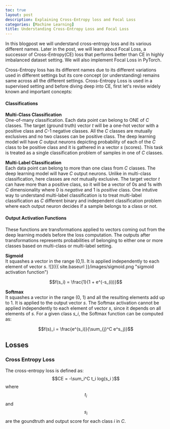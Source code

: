 ```yaml
---
toc: true
layout: post
description: Explaining Cross-Entropy loss and Focal Loss
categories: [Machine Learning]
title: Understanding Cross-Entropy Loss and Focal Loss
---
```


In this blogpost we will understand cross-entropy loss and its various different names. Later in the post, we will learn about Focal Loss, a successor of Cross-Entropy(CE) loss that performs better than CE in highly imbalanced dataset setting. We will also implement Focal Loss in PyTorch.

Cross-Entropy loss has its different names due to its different variations used in different settings but its core concept (or understanding) remains same across all the different settings. Cross-Entropy Loss is used in a supervised setting and before diving deep into CE, first let's revise widely known and important concepts:

#### Classifications
**Multi-Class Classification** <br>
One-of-many classification. Each data point can belong to ONE of *C* classes. The target (ground truth) vector *t* will be a one-hot vector with a positive class and *C*-1 negative classes. All the *C* classes are mutually exclusives and no two classes can be positive class. The deep learning model will have *C* output neurons depicting probability of each of the *C* class to be positive class and it is gathered in a vector *s* (scores). This task is treated as a single classification problem of samples in one of *C* classes.

**Multi-Label Classification**<br>
Each data point can belong to more than one class from *C* classes. The deep learning model will have *C* output neurons. Unlike in multi-class classification, here classes are *not* mutually exclusive. The target vector *t* can have more than a positive class, so it will be a vector of 0s and 1s with *C* dimensionality where 0 is *negative* and 1 is *positive* class. One intutive way to understand multi-label classification is to treat multi-label classification as *C* different binary and independent classification problem where each output neuron decides if a sample belongs to a class or not.

#### Output Activation Functions
These functions are transformations applied to vectors coming out from the deep learning models before the loss computation. The outputs after transformations represents probabilities of belonging to either one or more classes based on multi-class or multi-label setting. 

**Sigmoid**<br>
It squashes a vector in the range (0,1). It is applied independently to each element of vector *s*.
![]({{ site.baseurl }}/images/sigmoid.png "sigmoid activation function")

$$f(s_i) = \frac{1}{1 + e^(-s_(i))}$$

**Softmax**<br>
It squashes a vector in the range (0, 1) and all the resulting elements add up to 1. It is applied to the output vector *s*. The Softmax activation cannot be applied independently to each element of vector *s*, since it depends on all elements of *s*. For a given class *s_i*, the Softmax function can be computed as:

$$f(s)_i = \frac{e^(s_i)}{\sum_{j}^C e^s_j)}$$


## Losses
### Cross Entropy Loss
The cross-entropy loss is defined as:
$$CE = -\sum_i^C t_i log(s_i )$$
where $$t_i$$ and $$s_i$$ are the goundtruth and output score for each class *i* in *C*.
